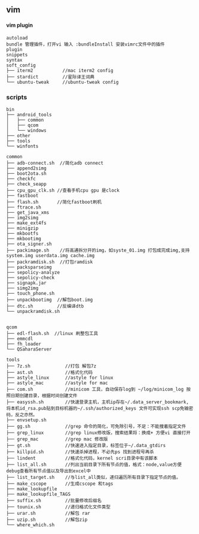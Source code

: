 ## vim

#### vim plugin
	autoload
	bundle 管理插件，打开vi 输入 :bundleInstall 安装vimrc文件中的插件
	plugin
	snippets
	syntax
	soft_config
	├── iterm2           //mac iterm2 config
	├── stardict         //星际译王词典
	└── ubuntu-tweak     //ubuntu-tweak config

### scripts
	bin
	├── android_tools
	│   ├── common
	│   ├── qcom
	│   └── windows
	├── other
	├── tools
	└── winfonts

	common
	├── adb-connect.sh  //简化adb connect
	├── append2simg
	├── boot2ota.sh
	├── checkfc
	├── check_seapp
	├── cpu_gpu_clk.sh //查看手机cpu gpu 是clock
	├── fastboot
	├── flash.sh       //简化fastboot刷机
	├── ftrace.sh
	├── get_java_xms
	├── img2simg
	├── make_ext4fs
	├── minigzip
	├── mkbootfs
	├── mkbootimg
	├── ota_signer.sh
	├── packimage.sh    //将高通拆分开的img，如syste_01.img 打包成完成img,支持system.img userdata.img cache.img
	├── packramdisk.sh  //打包ramdisk
	├── packsparseimg
	├── sepolicy-analyze
	├── sepolicy-check
	├── signapk.jar
	├── simg2img
	├── touch_phone.sh
	├── unpackbootimg  //解包boot.img
	├── dtc.sh         //反编译dtb
	└── unpackramdisk.sh


	qcom
	├── edl-flash.sh  //linux 刷整包工具
	├── emmcdl
	├── fh_loader
	└── QSaharaServer

	tools
	├── 7z.sh             //打包 解包7z
	├── ast.sh            //格式化代码
	├── astyle_linux      //astyle for linux
	├── astyle_mac        //astyle for mac
	├── com.sh            //minicom 工具，自动保存log到 ~/log/minicom_log 按照日期创建目录，根据时间创建文件
	├── easyssh.sh        //快速登录主机，主机ip存在~/.data_server_bookmark, 将本机id_rsa.pub贴到目标机器的~/.ssh/authorized_keys 文件可实现ssh scp免输密码，反之亦然。
	├── envsetup.sh
	├── gg.sh             //grep 命令的简化，可免除引号，不足：不能搜着指定文件
	├── grep_linux        //grep linux修改版，搜索结果将：换成+ 方便vi 直接打开
	├── grep_mac          //grep mac 修改版
	├── gt.sh             //快速进入指定目录，标签位于~/.data_gtdirs
	├── killpid.sh        //快速杀掉进程，不必先ps 找到进程号再杀
	├── lindent           //格式化代码，kernel scri目录中有该脚本
	├── list_all.sh       //列出当前目录下所有节点的值，格式：node,value方便debug查看所有节点值以及导出到excel中
	├── list_target.sh    //与list_all类似，递归遍历所有目录下指定节点的值。
	├── make_cscope       //生成cscope 和tags
	├── make_lookupfile
	├── make_lookupfile_TAGS
	├── suffix.sh         //批量修改后缀名
	├── tounix.sh         //递归格式化文件类型
	├── urar.sh           //解包 rar
	├── uzip.sh           //解包zip
	└── where_which.sh
